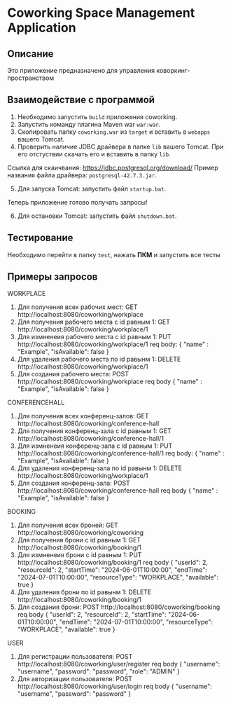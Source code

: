 # Coworking Space Management Application

## Описание
Это приложение предназначено для управления коворкинг-пространством

## Взаимодействие с программой
1. Необходимо запустить `build` приложения coworking.
2. Запустить команду плагина Maven war `war:war`.
3. Скопировать папку `coworking.war` из `target` и вставить в `webapps` вашего Tomcat.
4. Проверить наличие JDBC драйвера в папке `lib` вашего Tomcat. При его отстуствии скачать его и вставить в папку `lib`.
   
Ссылка для скаичвания: https://jdbc.postgresql.org/download/ 
Пример названия файла драйвера: `postgresql-42.7.3.jar`.

5. Для запуска Tomcat: запустить файл `startup.bat`.

Теперь приложение готово получать запросы!

6. Для остановки Tomcat: запустить файл `shutdown.bat`.
   
## Тестирование
Необходимо перейти в папку `test`, нажать <b>ПКМ</b> и запустить все тесты

## Примеры запросов
WORKPLACE
1. Для получения всех рабочих мест: GET http://localhost:8080/coworking/workplace
2. Для получения рабочего места с id равным 1: GET http://localhost:8080/coworking/workplace/1
3. Для измненеия рабочего места с id равным 1: PUT http://localhost:8080/coworking/workplace/1
req body: {
    "name" : "Example",
    "isAvailable": false
}
4. Для удаления рабочего места по id равынм 1: DELETE http://localhost:8080/coworking/workplace/1
5. Для создания рабочего места: POST http://localhost:8080/coworking/workplace
req body {
    "name" : "Example",
    "isAvailable": false
}

CONFERENCEHALL
1. Для получения всех конференц-залов: GET http://localhost:8080/coworking/conference-hall
2. Для получения конференц-зала с id равным 1: GET http://localhost:8080/coworking/conference-hall/1
3. Для измненеия конференц-зала с id равным 1: PUT http://localhost:8080/coworking/conference-hall/1
req body: {
    "name" : "Example",
    "isAvailable": false
}
4. Для удаления конференц-зала по id равынм 1: DELETE http://localhost:8080/coworking/workplace/1
5. Для создания конференц-зала: POST http://localhost:8080/coworking/conference-hall
req body {
    "name" : "Example",
    "isAvailable": false
}

BOOKING
1. Для получения всех броней: GET http://localhost:8080/coworking/coworking
2. Для получения брони с id равным 1: GET http://localhost:8080/coworking/booking/1
3. Для измненеия брони с id равным 1: PUT http://localhost:8080/coworking/booking/1
req body {
    "userId": 2,
    "resourceId": 2,
    "startTime": "2024-06-01T10:00:00",
    "endTime": "2024-07-01T10:00:00",
    "resourceType": "WORKPLACE",
    "available": true
}
4. Для удаления брони по id равынм 1: DELETE http://localhost:8080/coworking/booking/1
5. Для создания брони: POST http://localhost:8080/coworking/booking
req body {
    "userId": 2,
    "resourceId": 2,
    "startTime": "2024-06-01T10:00:00",
    "endTime": "2024-07-01T10:00:00",
    "resourceType": "WORKPLACE",
    "available": true
}

USER
1. Для регистрации пользователя: POST http://localhost:8080/coworking/user/register
req body {
    "username": "username",
    "password": "password",
    "role": "ADMIN"
}
2. Для авторизации пользователя: POST http://localhost:8080/coworking/user/login
req body {
    "username": "username",
    "password": "password"
}
